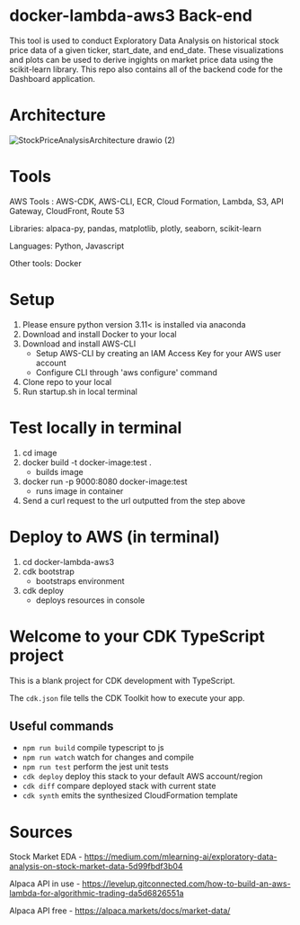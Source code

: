 # docker-lambda-aws3 Back-end 

This tool is used to conduct Exploratory Data Analysis on historical stock price data of a given ticker, start_date, and end_date. These visualizations and plots can be used to derive ingights on market price data using the scikit-learn library. This repo also contains all of the backend code for the Dashboard application.

# Architecture

![StockPriceAnalysisArchitecture drawio (2)](https://github.com/Shashank-Sund/docker-lambda-aws3/assets/29733360/cb3ad8a7-a0cc-40cf-afc1-c85786114be1)

# Tools

AWS Tools : AWS-CDK, AWS-CLI, ECR, Cloud Formation, Lambda, S3, API Gateway, CloudFront, Route 53

Libraries: alpaca-py, pandas, matplotlib, plotly, seaborn, scikit-learn

Languages: Python, Javascript

Other tools: Docker

# Setup

1. Please ensure python version 3.11< is installed via anaconda
2. Download and install Docker to your local
3. Download and install AWS-CLI
   - Setup AWS-CLI by creating an IAM Access Key for your AWS user account
   - Configure CLI through 'aws configure' command
4. Clone repo to your local
5. Run startup.sh in local terminal


# Test locally in terminal

  1. cd image
  2. docker build -t docker-image:test .
     - builds image
  3. docker run -p 9000:8080 docker-image:test
     - runs image in container
  4. Send a curl request to the url outputted from the step above

# Deploy to AWS (in terminal)

  1. cd docker-lambda-aws3
  2. cdk bootstrap
     - bootstraps environment
  4. cdk deploy
     - deploys resources in console

# Welcome to your CDK TypeScript project

This is a blank project for CDK development with TypeScript.

The `cdk.json` file tells the CDK Toolkit how to execute your app.

## Useful commands

* `npm run build`   compile typescript to js
* `npm run watch`   watch for changes and compile
* `npm run test`    perform the jest unit tests
* `cdk deploy`      deploy this stack to your default AWS account/region
* `cdk diff`        compare deployed stack with current state
* `cdk synth`       emits the synthesized CloudFormation template

# Sources

Stock Market EDA - https://medium.com/mlearning-ai/exploratory-data-analysis-on-stock-market-data-5d99fbdf3b04

Alpaca API in use - https://levelup.gitconnected.com/how-to-build-an-aws-lambda-for-algorithmic-trading-da5d6826551a

Alpaca API free - https://alpaca.markets/docs/market-data/


   
